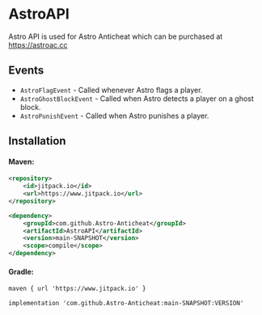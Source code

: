 # AstroAPI
Astro API is used for Astro Anticheat which can be purchased at https://astroac.cc

## Events
- `AstroFlagEvent` - Called whenever Astro flags a player.
- `AstroGhostBlockEvent` - Called when Astro detects a player on a ghost block.
- `AstroPunishEvent` - Called when Astro punishes a player.

## Installation
#### Maven:
```xml
<repository>
    <id>jitpack.io</id>
    <url>https://www.jitpack.io</url>
</repository>

<dependency>
    <groupId>com.github.Astro-Anticheat</groupId>
    <artifactId>AstroAPI</artifactId>
    <version>main-SNAPSHOT</version>
    <scope>compile</scope>
</dependency>
```

#### Gradle:
```xml
maven { url 'https://www.jitpack.io' }

implementation 'com.github.Astro-Anticheat:main-SNAPSHOT:VERSION'
```


